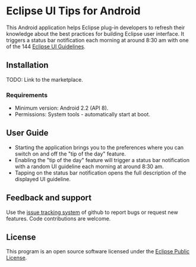 Eclipse UI Tips for Android
===========================

This Android application helps Eclipse plug-in developers to refresh their knowledge about the best practices for building Eclipse user interface. It triggers a status bar notification each morning at around 8:30 am with one of the 144 [Eclipse UI Guidelines](http://wiki.eclipse.org/User_Interface_Guidelines). 

Installation
------------

TODO: Link to the marketplace. 

### Requirements

* Minimum version: Android 2.2 (API 8).
* Permissions: System tools - automatically start at boot.  

User Guide
----------

* Starting the application brings you to the preferences where you can switch on and off the "tip of the day" feature. 
* Enabling the "tip of the day" feature will trigger a status bar notification with a random UI guideline each morning at around 8:30 am. 
* Tapping on the status bar notification opens the full description of the displayed UI guideline. 

Feedback and support
--------------------

Use the [issue tracking system](https://github.com/kaloyan-raev/eclipse-ui-tips/issues) of github to report bugs or request new features. Code contributions are welcome. 

License
-------

This program is an open source software licensed under the [Eclipse Public License](http://www.eclipse.org/legal/epl-v10.html).
